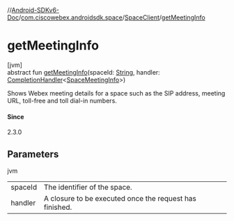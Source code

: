 //[Android-SDKv6-Doc](../../../index.md)/[com.ciscowebex.androidsdk.space](../index.md)/[SpaceClient](index.md)/[getMeetingInfo](get-meeting-info.md)

# getMeetingInfo

[jvm]\
abstract fun [getMeetingInfo](get-meeting-info.md)(spaceId: [String](https://kotlinlang.org/api/latest/jvm/stdlib/kotlin/-string/index.html), handler: [CompletionHandler](../../com.ciscowebex.androidsdk/-completion-handler/index.md)&lt;[SpaceMeetingInfo](../-space-meeting-info/index.md)&gt;)

Shows Webex meeting details for a space such as the SIP address, meeting URL, toll-free and toll dial-in numbers.

#### Since

2.3.0

## Parameters

jvm

| | |
|---|---|
| spaceId | The identifier of the space. |
| handler | A closure to be executed once the request has finished. |
